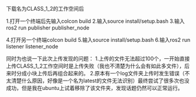 下载名为CLASS_1_2的工作空间后

1.打开一个终端后先输入colcon build
2.输入source install/setup.bash
3.输入ros2 run publisher publisher_node

4.打开另一个终端colcon build 
5.输入source install/setup.bash 
6.输入ros2 run listener listener_node

同时为也说一下此次上传发现的问题：
1.上传的文件无法超过100个，一开始直接上传CLASS_1_2工作空间时是上传失败（我也不清楚为什么会有如此多文件），后来时分成小块上传后再组合起来的。
2.原本有一个log文件夹上传时发生错误（不太清楚什么原因，好像是一个名为latest的文件无法识别）最终尝试了很多次也没成功，但是我在ubuntu上试着移除了该文件夹，发现话题仍然可以正常运行。
